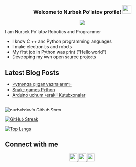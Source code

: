 <h3 align="center">
  Welcome to Nurbek Po'latov profile!
  <img src="https://media.giphy.com/media/hvRJCLFzcasrR4ia7z/giphy.gif" width="28">
</h3>

<p align="center">
  <a href="https://github.com/DenverCoder1/readme-typing-svg"><img src="https://readme-typing-svg.herokuapp.com?color=%23318CF7&size=19&width=403&height=60&lines=Software+Developer%2C+Data+Science+and+AI)](https://git.io/typing-svg"></a>
</p>

I am Nurbek Po'latov Robotics and Programmer

- I know C ++ and Python programming languages
- I make electronics and robots
- My first job in Python was print ("Hello world") 
- Developing my own open source projects




<h2>Latest Blog Posts</h2>
  <ul>
    <li>
      <a href=https://github.com/nurbekdev/pythonda-vazifalar/>
      Pythonda qilgan vazifalarim✨</a>
    </li>
     <li>
      <a href=https://github.com/nurbekdev/snake-games-python/>
      Snake games Python</a>
    </li>
    <li>
      <a href=https://github.com/nurbekdev/arduino-uchun-kerakli-Libraries/>
      Arduino uchum kerakli Kutubxonalar</a>
    </li>
  </ul>
  <br>

<img align="center" src="https://github-readme-stats.vercel.app/api?username=nurbekdev&include_all_commits=true&count_private=true&show_icons=true&line_height=20&title_color=7A7ADB&icon_color=2234AE&text_color=D3D3D3&bg_color=0,000000,130F40" alt="nurbekdev's Github Stats">
</br>

[![GitHub Streak](https://github-readme-streak-stats.herokuapp.com?user=nurbekdev&theme=tokyonight_duo&hide_border=true)](https://git.io/streak-stats)



[![Top Langs](https://github-readme-stats.vercel.app/api/top-langs/?username=nurbekdev&layout=compact&text_color=daf7dc&bg_color=151515)](https://github.com/nurbekdev/github-readme-stats)



  
<h2>Connect with me</h2>
<p align="center">
  <a href="https://t.me/nurbekh2oo4">
    <img src="https://levashove.ru/wp-content/uploads/2019/09/Telegram-logo.jpg" height=25>
  </a>
  <a href="https://www.facebook.com/nurbek.752487">
    <img src="https://upload.wikimedia.org/wikipedia/commons/thumb/0/06/Facebook.svg/2560px-Facebook.svg.png" height=25>
  </a>
  <a href="https://www.instagram.com/nurbek2oo4?r=nametag">
    <img src="https://img.shields.io/badge/instagram-%23E4405F.svg?&style=for-the-badge&logo=instagram&logoColor=white" height=25>
  </a>
</p>

